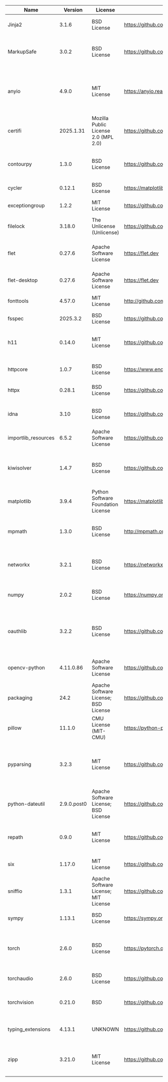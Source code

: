 | Name                | Version     | License                              | URL                                                               | Description                                                                           |
|---------------------|-------------|--------------------------------------|-------------------------------------------------------------------|---------------------------------------------------------------------------------------|
| Jinja2              | 3.1.6       | BSD License                          | https://github.com/pallets/jinja/                                 | A very fast and expressive template engine.                                           |
| MarkupSafe          | 3.0.2       | BSD License                          | https://github.com/pallets/markupsafe/                            | Safely add untrusted strings to HTML/XML markup.                                      |
| anyio               | 4.9.0       | MIT License                          | https://anyio.readthedocs.io/en/stable/versionhistory.html        | High level compatibility layer for multiple asynchronous event loop implementations   |
| certifi             | 2025.1.31   | Mozilla Public License 2.0 (MPL 2.0) | https://github.com/certifi/python-certifi                         | Python package for providing Mozilla's CA Bundle.                                     |
| contourpy           | 1.3.0       | BSD License                          | https://github.com/contourpy/contourpy                            | Python library for calculating contours of 2D quadrilateral grids                     |
| cycler              | 0.12.1      | BSD License                          | https://matplotlib.org/cycler/                                    | Composable style cycles                                                               |
| exceptiongroup      | 1.2.2       | MIT License                          | https://github.com/agronholm/exceptiongroup/blob/main/CHANGES.rst | Backport of PEP 654 (exception groups)                                                |
| filelock            | 3.18.0      | The Unlicense (Unlicense)            | https://github.com/tox-dev/py-filelock                            | A platform independent file lock.                                                     |
| flet                | 0.27.6      | Apache Software License              | https://flet.dev                                                  | Flet for Python - easily build interactive multi-platform apps in Python              |
| flet-desktop        | 0.27.6      | Apache Software License              | https://flet.dev                                                  | Flet Desktop client in Flutter                                                        |
| fonttools           | 4.57.0      | MIT License                          | http://github.com/fonttools/fonttools                             | Tools to manipulate font files                                                        |
| fsspec              | 2025.3.2    | BSD License                          | https://github.com/fsspec/filesystem_spec                         | File-system specification                                                             |
| h11                 | 0.14.0      | MIT License                          | https://github.com/python-hyper/h11                               | A pure-Python, bring-your-own-I/O implementation of HTTP/1.1                          |
| httpcore            | 1.0.7       | BSD License                          | https://www.encode.io/httpcore/                                   | A minimal low-level HTTP client.                                                      |
| httpx               | 0.28.1      | BSD License                          | https://github.com/encode/httpx                                   | The next generation HTTP client.                                                      |
| idna                | 3.10        | BSD License                          | https://github.com/kjd/idna                                       | Internationalized Domain Names in Applications (IDNA)                                 |
| importlib_resources | 6.5.2       | Apache Software License              | https://github.com/python/importlib_resources                     | Read resources from Python packages                                                   |
| kiwisolver          | 1.4.7       | BSD License                          | https://github.com/nucleic/kiwi                                   | A fast implementation of the Cassowary constraint solver                              |
| matplotlib          | 3.9.4       | Python Software Foundation License   | https://matplotlib.org                                            | Python plotting package                                                               |
| mpmath              | 1.3.0       | BSD License                          | http://mpmath.org/                                                | Python library for arbitrary-precision floating-point arithmetic                      |
| networkx            | 3.2.1       | BSD License                          | https://networkx.org/                                             | Python package for creating and manipulating graphs and networks                      |
| numpy               | 2.0.2       | BSD License                          | https://numpy.org                                                 | Fundamental package for array computing in Python                                     |
| oauthlib            | 3.2.2       | BSD License                          | https://github.com/oauthlib/oauthlib                              | A generic, spec-compliant, thorough implementation of the OAuth request-signing logic |
| opencv-python       | 4.11.0.86   | Apache Software License              | https://github.com/opencv/opencv-python                           | Wrapper package for OpenCV python bindings.                                           |
| packaging           | 24.2        | Apache Software License; BSD License | https://github.com/pypa/packaging                                 | Core utilities for Python packages                                                    |
| pillow              | 11.1.0      | CMU License (MIT-CMU)                | https://python-pillow.github.io                                   | Python Imaging Library (Fork)                                                         |
| pyparsing           | 3.2.3       | MIT License                          | https://github.com/pyparsing/pyparsing/                           | pyparsing module - Classes and methods to define and execute parsing grammars         |
| python-dateutil     | 2.9.0.post0 | Apache Software License; BSD License | https://github.com/dateutil/dateutil                              | Extensions to the standard Python datetime module                                     |
| repath              | 0.9.0       | MIT License                          | https://github.com/nickcoutsos/python-repath                      | Generate regular expressions form ExpressJS path patterns                             |
| six                 | 1.17.0      | MIT License                          | https://github.com/benjaminp/six                                  | Python 2 and 3 compatibility utilities                                                |
| sniffio             | 1.3.1       | Apache Software License; MIT License | https://github.com/python-trio/sniffio                            | Sniff out which async library your code is running under                              |
| sympy               | 1.13.1      | BSD License                          | https://sympy.org                                                 | Computer algebra system (CAS) in Python                                               |
| torch               | 2.6.0       | BSD License                          | https://pytorch.org/                                              | Tensors and Dynamic neural networks in Python with strong GPU acceleration            |
| torchaudio          | 2.6.0       | BSD License                          | https://github.com/pytorch/audio                                  | An audio package for PyTorch                                                          |
| torchvision         | 0.21.0      | BSD                                  | https://github.com/pytorch/vision                                 | image and video datasets and models for torch deep learning                           |
| typing_extensions   | 4.13.1      | UNKNOWN                              | https://github.com/python/typing_extensions                       | Backported and Experimental Type Hints for Python 3.8+                                |
| zipp                | 3.21.0      | MIT License                          | https://github.com/jaraco/zipp                                    | Backport of pathlib-compatible object wrapper for zip files                           |
